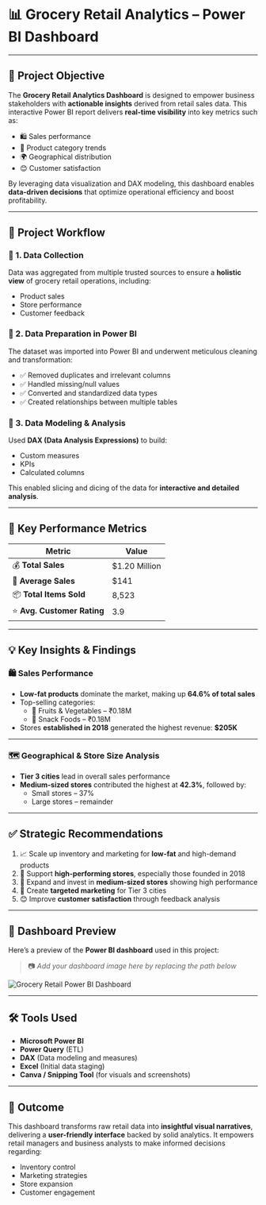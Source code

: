 # 📊 Grocery Retail Analytics – Power BI Dashboard

---

## 📌 Project Objective

The **Grocery Retail Analytics Dashboard** is designed to empower business stakeholders with **actionable insights** derived from retail sales data. This interactive Power BI report delivers **real-time visibility** into key metrics such as:

- 🛍️ Sales performance  
- 🧺 Product category trends  
- 🌍 Geographical distribution  
- 😊 Customer satisfaction  

By leveraging data visualization and DAX modeling, this dashboard enables **data-driven decisions** that optimize operational efficiency and boost profitability.

---

## 🧩 Project Workflow

### 🔹 1. Data Collection  
Data was aggregated from multiple trusted sources to ensure a **holistic view** of grocery retail operations, including:

- Product sales  
- Store performance  
- Customer feedback  

### 🔹 2. Data Preparation in Power BI  
The dataset was imported into Power BI and underwent meticulous cleaning and transformation:

- ✅ Removed duplicates and irrelevant columns  
- ✅ Handled missing/null values  
- ✅ Converted and standardized data types  
- ✅ Created relationships between multiple tables  

### 🔹 3. Data Modeling & Analysis  
Used **DAX (Data Analysis Expressions)** to build:

- Custom measures  
- KPIs  
- Calculated columns  

This enabled slicing and dicing of the data for **interactive and detailed analysis**.

---

## 🎯 Key Performance Metrics

| Metric                    | Value           |
|--------------------------|------------------|
| 💰 **Total Sales**        | $1.20 Million     |
| 🧾 **Average Sales**      | $141              |
| 📦 **Total Items Sold**   | 8,523             |
| ⭐ **Avg. Customer Rating** | 3.9              |

---

## 💡 Key Insights & Findings

### 🛍️ Sales Performance

- **Low-fat products** dominate the market, making up **64.6% of total sales**
- Top-selling categories:
  - 🥦 Fruits & Vegetables – ₹0.18M  
  - 🍿 Snack Foods – ₹0.18M  
- Stores **established in 2018** generated the highest revenue: **$205K**

---

### 🗺️ Geographical & Store Size Analysis

- **Tier 3 cities** lead in overall sales performance  
- **Medium-sized stores** contributed the highest at **42.3%**, followed by:
  - Small stores – 37%  
  - Large stores – remainder

---

## ✅ Strategic Recommendations

1. 📈 Scale up inventory and marketing for **low-fat** and high-demand products  
2. 🏪 Support **high-performing stores**, especially those founded in 2018  
3. 🧱 Expand and invest in **medium-sized stores** showing high performance  
4. 🎯 Create **targeted marketing** for Tier 3 cities  
5. 😊 Improve **customer satisfaction** through feedback analysis  

---

## 📸 Dashboard Preview

Here’s a preview of the **Power BI dashboard** used in this project:

> 📷 _Add your dashboard image here by replacing the path below_

![Grocery Retail Power BI Dashboard](./assets/Blinkit_PBIProject.png)

---

## 🛠️ Tools Used

- **Microsoft Power BI**  
- **Power Query** (ETL)  
- **DAX** (Data modeling and measures)  
- **Excel** (Initial data staging)  
- **Canva / Snipping Tool** (for visuals and screenshots)

---

## 🚀 Outcome

This dashboard transforms raw retail data into **insightful visual narratives**, delivering a **user-friendly interface** backed by solid analytics. It empowers retail managers and business analysts to make informed decisions regarding:

- Inventory control  
- Marketing strategies  
- Store expansion  
- Customer engagement  
